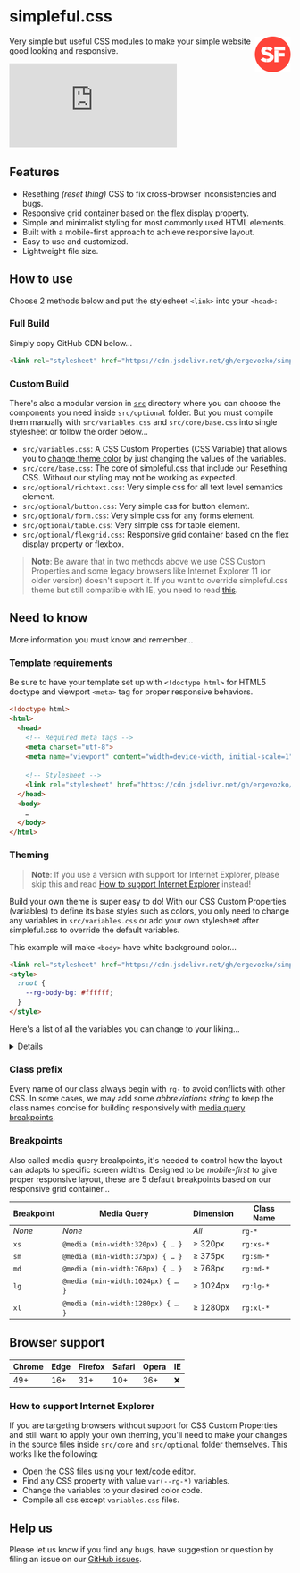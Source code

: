 # simpleful.css

<a href="https://github.com/ergevozko/simpleful.css">
  <img align="right" alt="simpleful.css" height="64" src="assets/logo.svg" width="64">
</a>

Very simple but useful CSS modules to make your simple website good looking and responsive.

[![GitHub release (latest SemVer)](https://img.shields.io/github/v/release/ergevozko/simpleful.css?style=flat-square)](https://github.com/ergevozko/simpleful.css/releases)

## Features
- Resething _(reset thing)_ CSS to fix cross-browser inconsistencies and bugs.
- Responsive grid container based on the [flex](https://developer.mozilla.org/en-US/docs/Web/CSS/CSS_Flexible_Box_Layout) display property.
- Simple and minimalist styling for most commonly used HTML elements.
- Built with a mobile-first approach to achieve responsive layout.
- Easy to use and customized.
- Lightweight file size.

## How to use
Choose 2 methods below and put the stylesheet `<link>` into your `<head>`:

### Full Build
Simply copy GitHub CDN below…

```html
<link rel="stylesheet" href="https://cdn.jsdelivr.net/gh/ergevozko/simpleful.css@0.1.0/dist/simpleful.min.css">
```

### Custom Build
There's also a modular version in [`src`](https://github.com/ergevozko/simpleful.css/tree/main/src) directory
where you can choose the components you need inside `src/optional` folder.
But you must compile them manually with `src/variables.css` and `src/core/base.css` into single stylesheet or follow the order below…

- `src/variables.css`: A CSS Custom Properties (CSS Variable) that allows you to [change theme color](#theming) by just changing the values of the variables.
- `src/core/base.css`: The core of simpleful.css that include our Resething CSS. Without our styling may not be working as expected.
- `src/optional/richtext.css`: Very simple css for all text level semantics element.
- `src/optional/button.css`: Very simple css for button element.
- `src/optional/form.css`: Very simple css for any forms element.
- `src/optional/table.css`: Very simple css for table element.
- `src/optional/flexgrid.css`: Responsive grid container based on the flex display property or flexbox.

> **Note**: Be aware that in two methods above we use CSS Custom Properties and some legacy browsers like Internet Explorer 11 (or older version) doesn't support it.
If you want to override simpleful.css theme but still compatible with IE, you need to read [this](#how-to-support-internet-explorer).

## Need to know
More information you must know and remember…

### Template requirements
Be sure to have your template set up with `<!doctype html>` for HTML5 doctype and viewport `<meta>` tag for proper responsive behaviors.
```html
<!doctype html>
<html>
  <head>
    <!-- Required meta tags -->
    <meta charset="utf-8">
    <meta name="viewport" content="width=device-width, initial-scale=1">
    
    <!-- Stylesheet -->
    <link rel="stylesheet" href="https://cdn.jsdelivr.net/gh/ergevozko/simpleful.css@0.1.0/dist/simpleful.min.css">
  </head>
  <body>
    …
  </body>
</html>
```

### Theming

> **Note**: If you use a version with support for Internet Explorer,
please skip this and read [How to support Internet Explorer](#how-to-support-internet-explorer) instead!

Build your own theme is super easy to do! With our CSS Custom Properties (variables) to define its base styles such as colors,
you only need to change any variables in `src/variables.css` or add your own stylesheet after simpleful.css to override the default variables.

This example will make `<body>` have white background color…
```html
<link rel="stylesheet" href="https://cdn.jsdelivr.net/gh/ergevozko/simpleful.css@0.1.0/dist/simpleful.min.css" />
<style>
  :root {
    --rg-body-bg: #ffffff;
  }
</style>
```
Here's a list of all the variables you can change to your liking…

<details>

- `--rg-main`: theme main color, also for **Link** color and default **Button** background
- `--rg-body-bg`: background color for **Body** element
- `--rg-body-color`: text color for **Body** element
- `--rg-border`: default **border** color
- `--rg-link-hover`: text color for **Link** on hover
- `--rg-heading`: text color **Heading**
- `--rg-code-color`: text color for **Computer Code** elements
- `--rg-button-color`: text color for default **Button**
- `--rg-button-hover`: background color for default **Button** on hover
- `--rg-input-bg`: background color for **Form Input**
- `--rg-input-color`: text color for **Form Input**
- `--rg-input-placeholder`: text color for **Form Input:Placeholder**
- `--rg-input-disabled-bg`: background color for **Form Input:Disabled**
- `--rg-light`: light text/background color
- `--rg-muted`: muted text/background color
- `--rg-other-bg`: background color for **Computer Code** and **Table Striped** element
- `--rg-font-sans-serif`: theme main font
- `--rg-font-mono`: theme mono font

</details>

### Class prefix
Every name of our class always begin with `rg-` to avoid conflicts with other CSS.
In some cases, we may add some _abbreviations string_ to keep the class names concise for building responsively with [media query breakpoints](#breakpoints).

### Breakpoints
Also called media query breakpoints, it's needed to control how the layout can adapts to specific screen widths. 
Designed to be _mobile-first_ to give proper responsive layout, these are 5 default breakpoints based on our responsive grid container…

Breakpoint | Media Query                       | Dimension    | Class Name  |
-----------|-----------------------------------|--------------|------------ |
_None_     | _None_                            | _All_        | `rg-*`      |
`xs`       | `@media (min-width:320px) { … }`  | ≥ 320px      | `rg:xs-*`   |
`sm`       | `@media (min-width:375px) { … }`  | ≥ 375px      | `rg:sm-*`   |
`md`       | `@media (min-width:768px) { … }`  | ≥ 768px      | `rg:md-*`   |
`lg`       | `@media (min-width:1024px) { … }` | ≥ 1024px     | `rg:lg-*`   |
`xl`       | `@media (min-width:1280px) { … }` | ≥ 1280px     | `rg:xl-*`   |

## Browser support

| Chrome | Edge   | Firefox  | Safari  | Opera  |  IE  |
|--------|--------|----------|---------|--------|------|
| 49+    | 16+    | 31+      | 10+     | 36+    |  ❌ |

### How to support Internet Explorer
If you are targeting browsers without support for CSS Custom Properties and still want to apply your own theming,
you'll need to make your changes in the source files inside `src/core` and `src/optional` folder themselves. This works like the following:
- Open the CSS files using your text/code editor.
- Find any CSS property with value `var(--rg-*)` variables.
- Change the variables to your desired color code.
- Compile all css except `variables.css` files.


## Help us
Please let us know if you find any bugs, have suggestion or question by filing an issue on our [GitHub issues](https://github.com/ergevozko/simpleful.css/issues).
